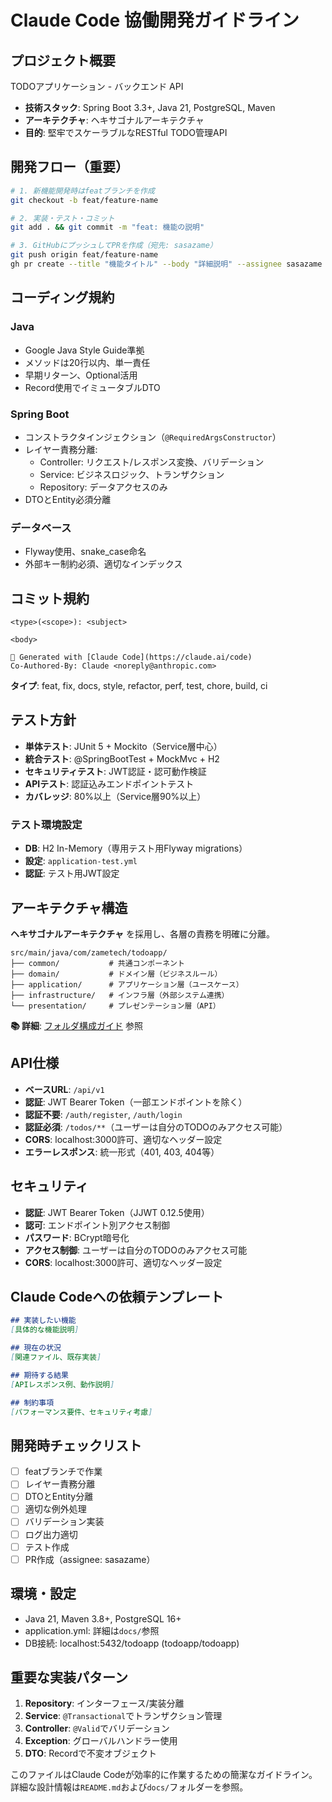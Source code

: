 # Claude Code 協働開発ガイドライン

## プロジェクト概要
TODOアプリケーション - バックエンド API
- **技術スタック**: Spring Boot 3.3+, Java 21, PostgreSQL, Maven
- **アーキテクチャ**: ヘキサゴナルアーキテクチャ
- **目的**: 堅牢でスケーラブルなRESTful TODO管理API

## 開発フロー（重要）
```bash
# 1. 新機能開発時はfeatブランチを作成
git checkout -b feat/feature-name

# 2. 実装・テスト・コミット
git add . && git commit -m "feat: 機能の説明"

# 3. GitHubにプッシュしてPRを作成（宛先: sasazame）
git push origin feat/feature-name
gh pr create --title "機能タイトル" --body "詳細説明" --assignee sasazame
```

## コーディング規約

### Java
- Google Java Style Guide準拠
- メソッドは20行以内、単一責任
- 早期リターン、Optional活用
- Record使用でイミュータブルDTO

### Spring Boot
- コンストラクタインジェクション（`@RequiredArgsConstructor`）
- レイヤー責務分離:
  - Controller: リクエスト/レスポンス変換、バリデーション
  - Service: ビジネスロジック、トランザクション
  - Repository: データアクセスのみ
- DTOとEntity必須分離

### データベース
- Flyway使用、snake_case命名
- 外部キー制約必須、適切なインデックス

## コミット規約
```
<type>(<scope>): <subject>

<body>

🤖 Generated with [Claude Code](https://claude.ai/code)
Co-Authored-By: Claude <noreply@anthropic.com>
```

**タイプ**: feat, fix, docs, style, refactor, perf, test, chore, build, ci

## テスト方針
- **単体テスト**: JUnit 5 + Mockito（Service層中心）
- **統合テスト**: @SpringBootTest + MockMvc + H2
- **セキュリティテスト**: JWT認証・認可動作検証
- **APIテスト**: 認証込みエンドポイントテスト
- **カバレッジ**: 80%以上（Service層90%以上）

### テスト環境設定
- **DB**: H2 In-Memory（専用テスト用Flyway migrations）
- **設定**: `application-test.yml`
- **認証**: テスト用JWT設定

## アーキテクチャ構造
**ヘキサゴナルアーキテクチャ** を採用し、各層の責務を明確に分離。

```
src/main/java/com/zametech/todoapp/
├── common/           # 共通コンポーネント
├── domain/           # ドメイン層（ビジネスルール）
├── application/      # アプリケーション層（ユースケース）
├── infrastructure/   # インフラ層（外部システム連携）
└── presentation/     # プレゼンテーション層（API）
```

**📚 詳細**: [フォルダ構成ガイド](docs/FOLDER_STRUCTURE.md) 参照

## API仕様
- **ベースURL**: `/api/v1`
- **認証**: JWT Bearer Token（一部エンドポイントを除く）
- **認証不要**: `/auth/register`, `/auth/login`
- **認証必須**: `/todos/**`（ユーザーは自分のTODOのみアクセス可能）
- **CORS**: localhost:3000許可、適切なヘッダー設定
- **エラーレスポンス**: 統一形式（401, 403, 404等）

## セキュリティ
- **認証**: JWT Bearer Token（JJWT 0.12.5使用）
- **認可**: エンドポイント別アクセス制御
- **パスワード**: BCrypt暗号化
- **アクセス制御**: ユーザーは自分のTODOのみアクセス可能
- **CORS**: localhost:3000許可、適切なヘッダー設定

## Claude Codeへの依頼テンプレート
```markdown
## 実装したい機能
[具体的な機能説明]

## 現在の状況
[関連ファイル、既存実装]

## 期待する結果
[APIレスポンス例、動作説明]

## 制約事項
[パフォーマンス要件、セキュリティ考慮]
```

## 開発時チェックリスト
- [ ] featブランチで作業
- [ ] レイヤー責務分離
- [ ] DTOとEntity分離
- [ ] 適切な例外処理
- [ ] バリデーション実装
- [ ] ログ出力適切
- [ ] テスト作成
- [ ] PR作成（assignee: sasazame）

## 環境・設定
- Java 21, Maven 3.8+, PostgreSQL 16+
- application.yml: 詳細は`docs/`参照
- DB接続: localhost:5432/todoapp (todoapp/todoapp)

## 重要な実装パターン
1. **Repository**: インターフェース/実装分離
2. **Service**: `@Transactional`でトランザクション管理
3. **Controller**: `@Valid`でバリデーション
4. **Exception**: グローバルハンドラー使用
5. **DTO**: Recordで不変オブジェクト

このファイルはClaude Codeが効率的に作業するための簡潔なガイドライン。
詳細な設計情報は`README.md`および`docs/`フォルダーを参照。